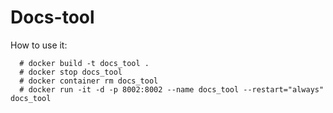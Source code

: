 # Docs-tool

How to use it:

```
  # docker build -t docs_tool .
  # docker stop docs_tool
  # docker container rm docs_tool
  # docker run -it -d -p 8002:8002 --name docs_tool --restart="always" docs_tool
```
